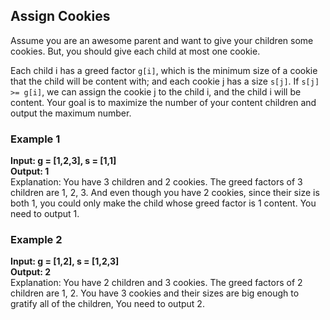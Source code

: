 ## Assign Cookies

Assume you are an awesome parent and want to give your children some cookies. But, you should give each child at most one cookie.

Each child i has a greed factor ```g[i]```, which is the minimum size of a cookie that the child will be content with; and each cookie j has a size ```s[j]```. If ```s[j] >= g[i]```, we can assign the cookie j to the child i, and the child i will be content. Your goal is to maximize the number of your content children and output the maximum number.

### Example 1
**Input: g = [1,2,3], s = [1,1]<br>
Output: 1**<br>
Explanation: You have 3 children and 2 cookies. The greed factors of 3 children are 1, 2, 3. 
And even though you have 2 cookies, since their size is both 1, you could only make the child whose greed factor is 1 content.
You need to output 1.

### Example 2
**Input: g = [1,2], s = [1,2,3]<br>
Output: 2**<br>
Explanation: You have 2 children and 3 cookies. The greed factors of 2 children are 1, 2. 
You have 3 cookies and their sizes are big enough to gratify all of the children, 
You need to output 2.